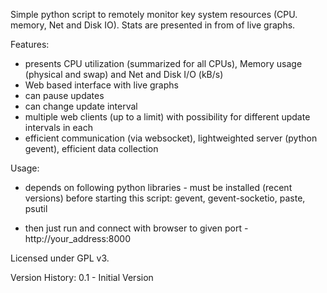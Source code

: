 Simple python script to remotely monitor key system resources (CPU. memory, Net and Disk IO). 
Stats are presented in from of live graphs.

Features:
- presents CPU utilization (summarized for all CPUs), Memory usage (physical and swap) 
  and Net and Disk I/O (kB/s)
- Web based interface with live graphs
- can pause updates 
- can change update interval
- multiple web clients (up to a limit) with possibility for different update intervals in each
- efficient communication (via websocket), lightweighted server (python gevent), efficient data collection

Usage:
- depends on following python libraries - must be installed  (recent versions) 
  before starting this script:
  gevent,  gevent-socketio, paste,  psutil

- then just run and connect with browser to given port -  http://your_address:8000

Licensed under GPL v3.

Version History:
0.1 - Initial Version


